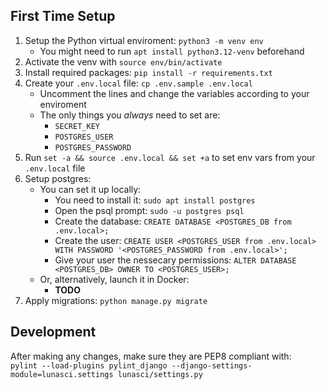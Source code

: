 ## First Time Setup
1. Setup the Python virtual enviroment: `python3 -m venv env`
   - You might need to run `apt install python3.12-venv` beforehand
2. Activate the venv with `source env/bin/activate`
3. Install required packages: `pip install -r requirements.txt`
4. Create your `.env.local` file: `cp .env.sample .env.local`
   - Uncomment the lines and change the variables according to your enviroment
   - The only things you *always* need to set are: 
     - `SECRET_KEY` 
     - `POSTGRES_USER` 
     - `POSTGRES_PASSWORD`
5. Run `set -a && source .env.local && set +a` to set env vars from your `.env.local` file
6. Setup postgres:
   - You can set it up locally:
     - You need to install it: `sudo apt install postgres`
     - Open the psql prompt: `sudo -u postgres psql`
     - Create the database: `CREATE DATABASE <POSTGRES_DB from .env.local>;`
     - Create the user: `CREATE USER <POSTGRES_USER from .env.local> WITH PASSWORD '<POSTGRES_PASSWORD from .env.local>';`
     - Give your user the nessecary permissions: `ALTER DATABASE <POSTGRES_DB> OWNER TO <POSTGRES_USER>;`
   - Or, alternatively, launch it in Docker:
     - **TODO**
7. Apply migrations: `python manage.py migrate`

## Development
After making any changes, make sure they are PEP8 compliant with:  
`pylint --load-plugins pylint_django --django-settings-module=lunasci.settings lunasci/settings.py`